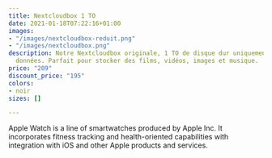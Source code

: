 ```yaml
---
title: Nextcloudbox 1 TO
date: 2021-01-18T07:22:16+01:00
images:
- "/images/nextcloudbox-reduit.png"
- "/images/nextcloudbox.png"
description: Notre Nextcloudbox originale, 1 TO de disque dur uniquement pour vos
  données. Parfait pour stocker des films, vidéos, images et musique.
price: "209"
discount_price: "195"
colors:
- noir
sizes: []

---
```

Apple Watch is a line of smartwatches produced by Apple Inc. It incorporates fitness tracking and health-oriented capabilities with integration with iOS and other Apple products and services.